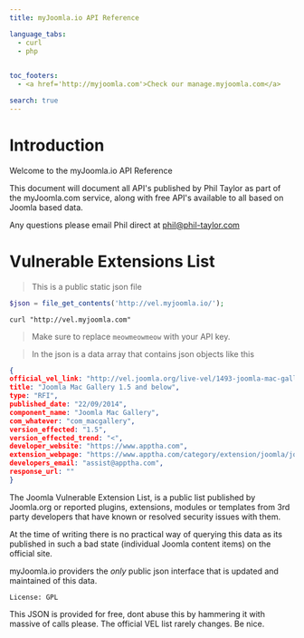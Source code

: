 ```yaml
---
title: myJoomla.io API Reference

language_tabs:
  - curl
  - php
  

toc_footers:
  - <a href='http://myjoomla.com'>Check our manage.myjoomla.com</a>

search: true
---
```


# Introduction

Welcome to the myJoomla.io API Reference

This document will document all API's published by Phil Taylor as part of the myJoomla.com service, along with free API's available to all based on Joomla based data.

Any questions please email Phil direct at phil@phil-taylor.com

# Vulnerable Extensions List

> This is a public static json file


```php
$json = file_get_contents('http://vel.myjoomla.io/');
```

```curl
curl "http://vel.myjoomla.com"
```

> Make sure to replace `meowmeowmeow` with your API key.

> In the json is a data array that contains json objects like this

```json
{
official_vel_link: "http://vel.joomla.org/live-vel/1493-joomla-mac-gallery-1-5-and-below",
title: "Joomla Mac Gallery 1.5 and below",
type: "RFI",
published_date: "22/09/2014",
component_name: "Joomla Mac Gallery",
com_whatever: "com_macgallery",
version_effected: "1.5",
version_effected_trend: "<",
developer_website: "https://www.apptha.com",
extension_webpage: "https://www.apptha.com/category/extension/joomla/joomla-photo-gallery",
developers_email: "assist@apptha.com",
response_url: ""
}
```

The Joomla Vulnerable Extension List, is a public list published by Joomla.org or reported plugins, extensions, modules or templates from 3rd party developers that have known or resolved security issues with them.

At the time of writing there is no practical way of querying this data as its published in such a bad state (individual Joomla content items) on the official site.

myJoomla.io providers the _only_ public json interface that is updated and maintained of this data. 

`License: GPL`

<aside class="notice">
This JSON is provided for free, dont abuse this by hammering it with massive of calls please. The official VEL list rarely changes. Be nice.
</aside>


